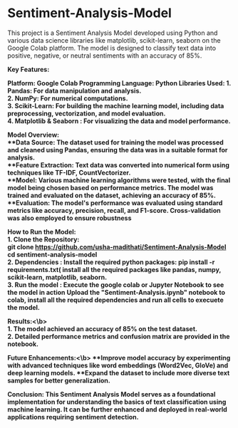 # Sentiment-Analysis-Model
This project is a Sentiment Analysis Model developed using Python and various data science libraries like matplotlib, scikit-learn, seaborn on the Google Colab platform. The model is designed to classify text data into positive, negative, or neutral sentiments with an accuracy of 85%.
<br>

<b>Key Features:

<b>Platform: Google Colab
<b>Programming Language: Python
<b> Libraries Used:
<b>1. Pandas: For data manipulation and analysis.
<br>2. NumPy: For numerical computations.
<br>3. Scikit-Learn: For building the machine learning model, including data preprocessing, vectorization, and model evaluation.
<br>4. Matplotlib & Seaborn : For visualizing the data and model performance.
<br>

<b>Model Overview:</b>
<br>**Data Source: The dataset used for training the model was processed and cleaned using Pandas, ensuring the data was in a suitable format for analysis.
<br>**Feature Extraction: Text data was converted into numerical form using techniques like TF-IDF,  CountVectorizer.
<br>**Model: Various machine learning algorithms were tested, with the final model being chosen based on performance metrics. The model was trained and evaluated on the dataset, achieving an accuracy of 85%.
<br>**Evaluation: The model's performance was evaluated using standard metrics like accuracy, precision, recall, and F1-score. Cross-validation was also employed to ensure robustness

<b>How to Run the Model:</b>
<br>1. Clone the Repository: 
            <br>git clone https://github.com/usha-madithati/Sentiment-Analysis-Model
            <br>cd sentiment-analysis-model
<br>2. Dependencies : Install the required python packages:
          pip install -r requirements.txt( install all the required packages like pandas, numpy, scikit-learn, matplotlib, seaborn.
<br>3. Run the model : Execute the google colab or Jupyter Notebook to see the model in action
         Upload the "Sentiment-Analysis.ipynb" notebook to colab, install all the required dependencies and run all cells to execuete the model.
         
<b>Results:<\b>
<br> 1. The model achieved an accuracy of 85% on the test dataset.
<br> 2. Detailed performance metrics and confusion matrix are provided in the notebook.

<b>Future Enhancements:<\b>
     **Improve model accuracy by experimenting with advanced techniques like word embeddings (Word2Vec, GloVe) and deep learning models.
     **Expand the dataset to include more diverse text samples for better generalization.
     
<b>Conclusion:</b>
        This Sentiment Analysis Model serves as a foundational implementation for understanding the basics of text classification using machine learning. It can be further enhanced and deployed in real-world applications requiring sentiment detection.
  


